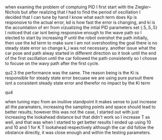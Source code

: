 when examing the problem of comptuing PID I first start with the Ziegler–Nichols 
but after realizing that I had to find the period of oscillation I decided that I can tune by hand
I know what each term does Kp is responsive to the actual error, kd is how fast the error is changing, and ki is the accumlation of err 
from vizualizing the intial PID parameters set {.5,.5,.5} I noticed that car isnt being responsive enough to the wave path so I elected to start by 
increasing P until the robot overshot the path initially, then use the kd term to make sure I am not overshooting the goal there is no steady state error
so change k_i was not necessary. another issue what the car pose and path alway started in different direction so it took until the end of the first oscillation until the car followed the path consistently so I choose to focuse on the wavy path after the first cycle.

qu2.3
the performance was the same. The reason being is the Ki is responsible for steady state error becuase we are using pure pursuit there isnt a consistent
steady state error and therefor no impact by the Ki term

qu4

when tuning mpc from an inuitive standpoint it makes sense to just increase all the paramaters, increasing the sampling points and space should lead to better 
results; however this was not the case, I started out with just increasing the lookahead distance but that didn't work so I increase T as well, and that was when I started to get better results I ended up using 10 and 10 and 1 for K T lookahead respectively although the car did follow the obstance directly, it was close enough and within the testing parameters.